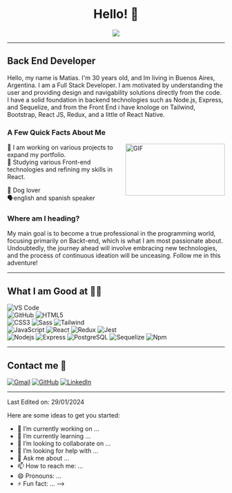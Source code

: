 <h1 align="center"> Hello! 👋 </h1>

<p align="center">
  <a href="https://github.com/DenverCoder1/readme-typing-svg"><img src="https://readme-typing-svg.herokuapp.com?lines=;Front-end%20Passionate;Aiming+Full+Stack+Developement;Always%20learning%20new%20things&center=true&width=500&height=60&size=25"></a>
</p>

---

## Back End Developer

Hello, my name is Matias. I'm 30 years old, and Im living in Buenos Aires, Argentina. I am a Full Stack Developer. I am motivated by understanding the user and providing design and navigability solutions directly from the code. I have a solid foundation in backend technologies such as Node.js, Express, and Sequelize, and from the Front End i have knologe on Tailwind, Bootstrap, React JS, Redux, and a little of React Native.
<br/>

### A Few Quick Facts About Me

<img align="right" height="120" width="230" alt="GIF" src="https://i.pinimg.com/originals/e4/26/70/e426702edf874b181aced1e2fa5c6cde.gif" />
🔭 I am working on various projects to expand my portfolio. <br/>
🧐 Studying various Front-end technologies and refining my skills in React.  <br/>

🐶 Dog lover <br/>
🗣️english and spanish speaker

### Where am I heading?

My main goal is to become a true professional in the programming world, focusing primarily on Backt-end, which is what I am most passionate about. Undoubtedly, the journey ahead will involve embracing new technologies, and the process of continuous ideation will be unceasing. Follow me in this adventure!

---

## What I am Good at 🧑‍💻

![VS Code](http://img.shields.io/badge/-VS%20Code-007ACC?style=flat-square&logo=visual-studio-code&logoColor=ffffff) <br/>
![GitHub](https://img.shields.io/badge/-GitHub-181717?style=flat-square&logo=github)
![HTML5](https://img.shields.io/badge/-HTML5-%23E44D27?style=flat-square&logo=html5&logoColor=ffffff) <br/>
![CSS3](https://img.shields.io/badge/-CSS3-%231572B6?style=flat-square&logo=css3)
![Sass](https://img.shields.io/badge/-Sass-%23CC6699?style=flat-square&logo=sass&logoColor=ffffff)
![Tailwind](https://img.shields.io/badge/TailwindCSS-8A2BE2?style=flat&logo=tailwindCSS&color=white) <br/>
![JavaScript](https://img.shields.io/badge/-JavaScript-%23F7DF1C?style=flat-square&logo=javascript&logoColor=000000&labelColor=%23F7DF1C&color=%23FFCE5A)
![React](https://img.shields.io/badge/-React-61DAFB?style=flat-square&logo=react&logoColor=ffffff)
![Redux](https://img.shields.io/badge/Redux-8A2BE2?style=flat&logo=redux)
![Jest](https://img.shields.io/badge/Jest-red?style=flat-square&logo=jest) <br/>
![Nodejs](https://img.shields.io/badge/-Nodejs-339933?style=flat-square&logo=Node.js&logoColor=ffffff)
![Express](https://img.shields.io/badge/Express-8A2BE2?style=flat&logo=Express&color=black)
![PostgreSQL](https://img.shields.io/badge/PostgreSQL-white?logo=postgreSQL)
![Sequelize](https://img.shields.io/badge/Sequelize-blue?style=flat-square&logo=sequelize&logoColor=blue&color=black)
![Npm](https://img.shields.io/badge/-npm-CB3837?style=flat-square&logo=npm)

---

## Contact me 📝

<p align="left">
	<a href="mailto:matias.suppanieto@davinci,edu,ar"><img src="https://img.icons8.com/bubbles/50/000000/gmail.png" alt="Gmail"/></a>
	<a href="https://github.com/mactrias"><img src="https://img.icons8.com/bubbles/50/000000/github.png" alt="GitHub"/></a>
	<a href="https://www.linkedin.com/in/matias-nicolas-suppa-nieto/"><img src="https://img.icons8.com/bubbles/50/000000/linkedin.png" alt="LinkedIn"/></a>
</p>

---

[linkedin]: https://www.linkedin.com/in/matias-nicolas-suppa-nieto/

Last Edited on: 29/01/2024

Here are some ideas to get you started:

- 🔭 I’m currently working on ...
- 🌱 I’m currently learning ...
- 👯 I’m looking to collaborate on ...
- 🤔 I’m looking for help with ...
- 💬 Ask me about ...
- 📫 How to reach me: ...
- 😄 Pronouns: ...
- ⚡ Fun fact: ...
  -->
